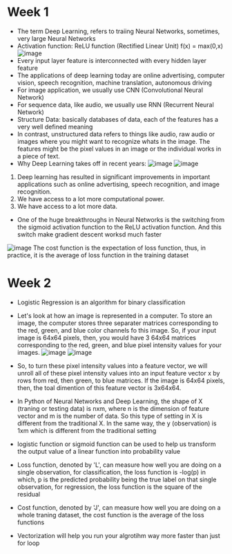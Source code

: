 # Week 1

- The term Deep Learning, refers to traiing Neural Networks, sometimes, very large Neural Networks
- Activation function: ReLU function (Rectified Linear Unit) f(x) = max(0,x)
![image](https://user-images.githubusercontent.com/60442877/150634901-65b2f692-e189-44b6-bdd0-8102312e8d12.png)
- Every input layer feature is interconnected with every hidden layer feature
- The  applications of deep learning today are online advertising, computer vision, speech recognition, machine translation, autonomous driving
- For image application, we usually use CNN (Convolutional Neural Network)
- For sequence data, like audio, we usually use RNN (Recurrent Neural Network)
- Structure Data: basically databases of data, each of the features has a very well defined meaning
- In contrast, unstructured data refers to things like audio, raw audio or images where you might want to recognize whats in the image. The features might be the pixel values in an image or the individual works in a piece of text.
- Why Deep Learning takes off in recent years:
![image](https://user-images.githubusercontent.com/60442877/150638453-04160287-a414-4e8a-a201-0e1fee5860ab.png)
![image](https://user-images.githubusercontent.com/60442877/150638473-a615d0a2-4652-4d9f-ae95-f9424dd47a88.png)
1. Deep learning has resulted in significant improvements in important applications such as online advertising, speech recognition, and image recognition. 
2. We have access to a lot more computational power.
3. We have access to a lot more data.
- One of the huge breakthroughs in Neural Networks is the switching from the sigmoid activation function to the ReLU activation function. And this switch make gradient descent worksd much faster 

![image](https://user-images.githubusercontent.com/60442877/150673774-ea8bf526-fead-40b5-8f43-5bc304346a2e.png)
The cost function is the expectation of loss function, thus, in practice, it is the average of loss function in the training dataset

# Week 2

- Logistic Regression is an algorithm for binary classification 
- Let's look at how an image is represented in a computer. To store an image, the computer stores three separater matrices corresponding to the red, green, and blue color channels fo this image. So, if your input image is 64x64 pixels, then, you would have 3 64x64 matrices corresponding to the red, green, and blue pixel intensity values for your images.
![image](https://user-images.githubusercontent.com/60442877/150640109-4bcb969d-3487-49aa-ad91-d3d57a92299b.png)
![image](https://user-images.githubusercontent.com/60442877/150675287-43d1b9a8-7353-4966-922c-a76c7e2b16be.png)

- So, to turn these pixel intensity values into a feature vector, we will unroll all of these pixel intensity values into an input feature vector x by rows from red, then green, to blue matrices. If the image is 64x64 pixels, then, the toal dimention of this feature vector is 3x64x64.
- In Python of Neural Networks and Deep Learning, the shape of X (traning or testing data) is nxm, where n is the dimension of feature vector and m is the number of data. So this type of setting in X is different from the traditional X. In the same way, the y (observation) is 1xm which is different from the traditional setting
- logistic function or sigmoid function can be used to help us transform the output value of a linear function into probability value
- Loss function, denoted by 'L', can measure how well you are doing on a single observation, for classification, the loss function is -log(p) in which, p is the predicted probability being the true label on that single observation, for regression, the loss function is the square of the residual
- Cost function, denoted by 'J', can measure how well you are doing on a whole traning dataset, the cost function is the average of the loss functions
- Vectorization will help you run your algrotihm way more faster than just for loop



